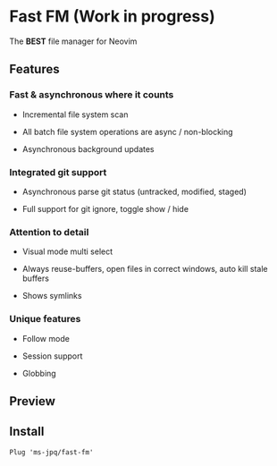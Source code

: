 # Fast FM (Work in progress)

The **BEST** file manager for Neovim

## Features

### Fast & asynchronous where it counts

- Incremental file system scan

- All batch file system operations are async / non-blocking

- Asynchronous background updates

### Integrated git support

- Asynchronous parse git status (untracked, modified, staged)

- Full support for git ignore, toggle show / hide

### Attention to detail

- Visual mode multi select

- Always reuse-buffers, open files in correct windows, auto kill stale buffers

- Shows symlinks

### Unique features

- Follow mode

- Session support

- Globbing

## Preview

## Install

```VimL
Plug 'ms-jpq/fast-fm'
```
